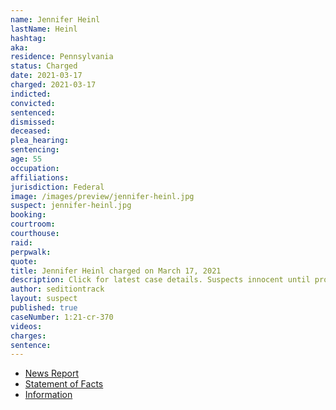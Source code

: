 ```yaml
---
name: Jennifer Heinl
lastName: Heinl
hashtag:
aka:
residence: Pennsylvania
status: Charged
date: 2021-03-17
charged: 2021-03-17
indicted:
convicted: 
sentenced: 
dismissed: 
deceased:
plea_hearing:
sentencing:
age: 55
occupation:
affiliations:
jurisdiction: Federal
image: /images/preview/jennifer-heinl.jpg
suspect: jennifer-heinl.jpg
booking:
courtroom:
courthouse:
raid:
perpwalk:
quote:
title: Jennifer Heinl charged on March 17, 2021
description: Click for latest case details. Suspects innocent until proven guilty.
author: seditiontrack
layout: suspect
published: true
caseNumber: 1:21-cr-370
videos:
charges:
sentence:
---
```

- [News Report](https://www.wpxi.com/news/top-stories/ross-township-woman-arrested-connection-with-violence-us-capitol/5C7LELQGNRFCFIJAB6E4N7AHJA/)
- [Statement of Facts](https://www.justice.gov/usao-dc/case-multi-defendant/file/1378666/download)
- [Information](https://extremism.gwu.edu/sites/g/files/zaxdzs2191/f/Jennifer%20Heinl%20Information.pdf)
